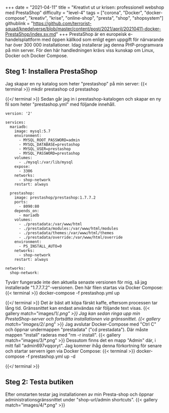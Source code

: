 +++
date = "2021-04-11"
title = "Kreativt ut ur krisen: professionell webshop med PrestaShop"
difficulty = "level-4"
tags = ["corona", "Docker", "docker-compose", "kreativ", "krise", "online-shop", "presta", "shop", "shopsystem"]
githublink = "https://github.com/terrorist-squad/knedelverse/blob/master/content/post/2021/april/20210411-docker-PrestaShop/index.sv.md"
+++
PrestaShop är en europeisk e-handelsplattform med öppen källkod som enligt egen uppgift för närvarande har över 300 000 installationer. Idag installerar jag denna PHP-programvara på min server. För den här handledningen krävs viss kunskap om Linux, Docker och Docker Compose.
## Steg 1: Installera PrestaShop
Jag skapar en ny katalog som heter "prestashop" på min server:
{{< terminal >}}
mkdir prestashop
cd prestashop

{{</ terminal >}}
Sedan går jag in i prestashop-katalogen och skapar en ny fil som heter "prestashop.yml" med följande innehåll.
```
version: '2'

services:
  mariadb:
    image: mysql:5.7
    environment:
      - MYSQL_ROOT_PASSWORD=admin
      - MYSQL_DATABASE=prestashop
      - MYSQL_USER=prestashop
      - MYSQL_PASSWORD=prestashop
    volumes:
      - ./mysql:/var/lib/mysql
    expose:
      - 3306
    networks:
      - shop-network
    restart: always

  prestashop:
    image: prestashop/prestashop:1.7.7.2
    ports:
      - 8090:80
    depends_on:
      - mariadb
    volumes:
      - ./prestadata:/var/www/html
      - ./prestadata/modules:/var/www/html/modules
      - ./prestadata/themes:/var/www/html/themes
      - ./prestadata/override:/var/www/html/override
    environment:
      - PS_INSTALL_AUTO=0
    networks:
      - shop-network
    restart: always

networks:
  shop-network:

```
Tyvärr fungerade inte den aktuella senaste versionen för mig, så jag installerade "1.7.7.7.2"-versionen. Den här filen startas via Docker Compose:
{{< terminal >}}
docker-compose -f prestashop.yml up

{{</ terminal >}}
Det är bäst att köpa färskt kaffe, eftersom processen tar lång tid. Gränssnittet kan endast användas när följande text visas.
{{< gallery match="images/1/*.png" >}}
Jag kan sedan ringa upp min PrestaShop-server och fortsätta installationen via gränssnittet.
{{< gallery match="images/2/*.png" >}}
Jag avslutar Docker-Compose med "Ctrl C" och öppnar undermappen "prestadata" ("cd prestadata"). Där måste mappen "install" raderas med "rm -r install".
{{< gallery match="images/3/*.png" >}}
Dessutom finns det en mapp "Admin" där, i mitt fall "admin697vqqoryt". Jag kommer ihåg denna förkortning för senare och startar servern igen via Docker Compose:
{{< terminal >}}
docker-compose -f prestashop.yml up -d

{{</ terminal >}}

## Steg 2: Testa butiken
Efter omstarten testar jag installationen av min Presta-shop och öppnar administrationsgränssnittet under "shop-url/admin shortcuts".
{{< gallery match="images/4/*.png" >}}
